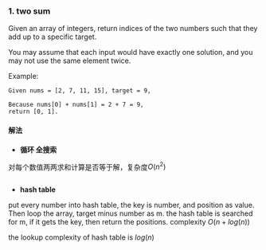 <!--
 * @Author: httermin
 * @Date: 2019-12-22 15:32:17
 -->
### 1. two sum


Given an array of integers, return indices of the two numbers such that they add up to a specific target.

You may assume that each input would have exactly one solution, and you may not use the same element twice.

Example:
```
Given nums = [2, 7, 11, 15], target = 9,

Because nums[0] + nums[1] = 2 + 7 = 9,
return [0, 1].
```

#### 解法

+ **循环 全搜索**

对每个数值两两求和计算是否等于解，复杂度$O(n^2)$

```

```

+ **hash table**

put every number into hash table, the key is number, and position as value. Then loop the array, target minus number as m. the hash table is searched for  m, if it gets the key, then return the positions. 
complexity $O(n+log(n))$

the lookup complexity of hash table is $log(n)$

```

```

